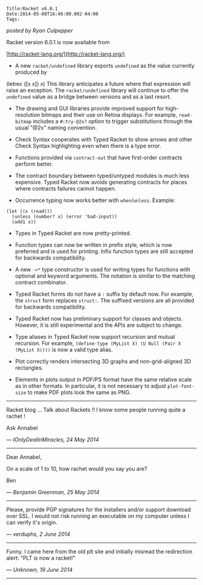 
    Title:Racket v6.0.1
    Date:2014-05-08T16:46:00.002-04:00
    Tags:

*posted by Ryan Culpepper*

Racket version 6.0.1 is now available from



[http://racket-lang.org/](http://racket-lang.org/)





* A new `racket/undefined` library exports `undefined` as the value currently produced by

(letrec ([x x]) x)
This library anticipates a future where that expression will raise an exception. The `racket/undefined` library will continue to offer the `undefined` value as a bridge between versions and as a last resort.

* The drawing and GUI libraries provide improved support for high-resolution bitmaps and their use on Retina displays. For example, `read-bitmap` includes a `#:try-@2x?` option to trigger substitutions through the usual "@2x" naming convention.

* Check Syntax cooperates with Typed Racket to show arrows and other Check Syntax highlighting even when there is a type error.

* Functions provided via `contract-out` that have first-order contracts perform better.

* The contract boundary between typed/untyped modules is much less expensive. Typed Racket now avoids generating contracts for places where contracts failures cannot happen.

*  Occurrence typing now works better with `when`/`unless`. Example:

```racket
(let ((x (read)))
  (unless (number? x) (error 'bad-input))
  (add1 x))
```

* Types in Typed Racket are now pretty-printed.

* Function types can now be written in prefix style, which is now preferred and is used for printing. Infix function types are still accepted for backwards compatibility.

* A new `->*` type constructor is used for writing types for functions with optional and keyword arguments. The notation is similar to the matching contract combinator.

* Typed Racket forms do not have a `:` suffix by default now. For example, the `struct` form replaces `struct:`. The suffixed versions are all provided for backwards compatibility.

* Typed Racket now has preliminary support for classes and objects. However, it is still experimental and the APIs are subject to change.

* Type aliases in Typed Racket now support recursion and mutual recursion. For example, `(define-type (MyList X) (U Null (Pair X (MyList X))))` is now a valid type alias.

* Plot correctly renders intersecting 3D graphs and non-grid-aligned 3D rectangles.

* Elements in plots output in PDF/PS format have the same relative scale as in other formats. In particular, it is not necessary to adjust `plot-font-size` to make PDF plots look the same as PNG.



<!-- more -->



* * *

Racket blog ... Talk about Rackets !! I know some people running quite a rachet ! 

Ask Annabel 

— *IOnlyDealInMiracles, 24 May 2014*

* * *

Dear Annabel,

On a scale of 1 to 10, how rachet would you say you are?

Ben

— *Benjamin Greenman, 25 May 2014*

* * *

Please, provide PGP signatures for the installers and/or support download over SSL. I would not risk running an executable on my computer unless I can verify it's origin.

— *verduphs, 2 June 2014*

* * *

Funny. I came here from the old plt site and initially misread the redirection alert: "PLT is now a racket!"

— *Unknown, 19 June 2014*

* * *

